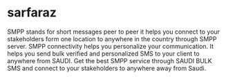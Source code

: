 # sarfaraz
SMPP stands for short messages peer to peer it helps you connect to your stakeholders form one location to anywhere in the country through SMPP server. SMPP connectivity helps you personalize your communication. It helps you send bulk verified and personalized SMS to your client to anywhere from SAUDI. Get the best SMPP service through SAUDI BULK SMS and connect to your stakeholders to anywhere away from Saudi.
